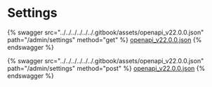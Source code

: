 # Settings

{% swagger src="../../../../../../.gitbook/assets/openapi_v22.0.0.json" path="/admin/settings" method="get" %}
[openapi_v22.0.0.json](../../../../../../.gitbook/assets/openapi_v22.0.0.json)
{% endswagger %}

{% swagger src="../../../../../../.gitbook/assets/openapi_v22.0.0.json" path="/admin/settings" method="post" %}
[openapi_v22.0.0.json](../../../../../../.gitbook/assets/openapi_v22.0.0.json)
{% endswagger %}
